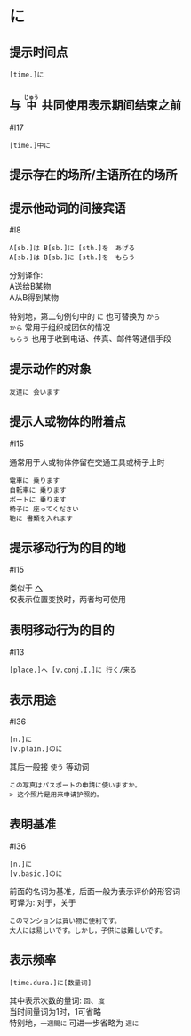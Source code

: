 # に  

## 提示时间点  

```nihongo
[time.]に  
```

## 与 <code><ruby>中<rt>じゅう</rt></ruby></code> 共同使用表示期间结束之前  

 #l17  

```nihongo
[time.]中に  
```

## 提示存在的场所/主语所在的场所  

## 提示他动词的间接宾语  

 #l8  

```nihongo
A[sb.]は B[sb.]に [sth.]を　あげる  
A[sb.]は B[sb.]に [sth.]を　もらう  
```

分别译作:  
A送给B某物  
A从B得到某物  

特别地，第二句例句中的 `に` 也可替换为 `から`  
`から` 常用于组织或团体的情况  
`もらう` 也用于收到电话、传真、邮件等通信手段  

## 提示动作的对象  

```nihongo
友達に 会います  
```

## 提示人或物体的附着点  

 #l15  

通常用于人或物体停留在交通工具或椅子上时  

```nihongo
電車に 乗ります  
自転車に 乗ります  
ボートに 乗ります  
椅子に 座ってください  
鞄に 書類を入れます  
```

## 提示移动行为的目的地  

 #l15  

类似于 [へ](へ.md#提示移动行为的方向)  
仅表示位置变换时，两者均可使用  

## 表明移动行为的目的  

 #l13  

```nihongo
[place.]へ [v.conj.I.]に 行く/来る  
```

## 表示用途  
 #l36
```nihongo
[n.]に  
[v.plain.]のに  
```

其后一般接 `使う` 等动词  

```nihongo
この写真はパスポートの申請に使いますか。  
> 这个照片是用来申请护照的。  
```

## 表明基准  
 #l36
```nihongo
[n.]に  
[v.basic.]のに  
```

前面的名词为基准，后面一般为表示评价的形容词  
可译为: 对于，关于  

```nihongo
このマンションは買い物に便利です。  
大人には易しいです。しかし，子供には難しいです。  
```

## 表示频率  

```nihongo
[time.dura.]に[数量词]  
```

其中表示次数的量词: `回`、`度`  
当时间量词为1时，1可省略  
特别地，`一週間に` 可进一步省略为 `週に`  
